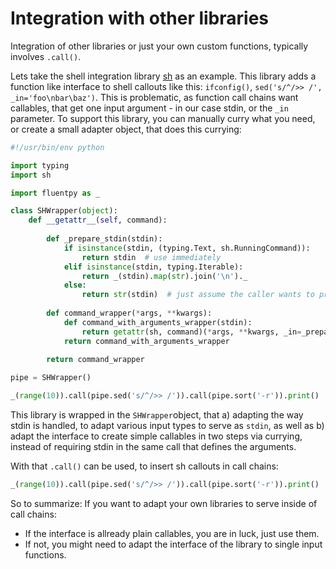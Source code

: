 # Integration with other libraries

Integration of other libraries or just your own custom functions, typically involves `.call()`.

Lets take the shell integration library [sh](https://pypi.org/project/sh/) as an example. This library adds a function like interface to shell callouts like this: `ifconfig()`, `sed('s/^/>> /', _in='foo\nbar\baz')`. This is problematic, as function call chains want callables, that get one input argument - in our case stdin, or the `_in` parameter. To support this library, you can manually curry what you need, or create a small adapter object, that does this currying:

```python
#!/usr/bin/env python

import typing
import sh

import fluentpy as _

class SHWrapper(object):
    def __getattr__(self, command):
        
        def _prepare_stdin(stdin):
            if isinstance(stdin, (typing.Text, sh.RunningCommand)):
                return stdin  # use immediately
            elif isinstance(stdin, typing.Iterable):
                return _(stdin).map(str).join('\n')._
            else:
                return str(stdin)  # just assume the caller wants to process it as string
        
        def command_wrapper(*args, **kwargs):
            def command_with_arguments_wrapper(stdin):
                return getattr(sh, command)(*args, **kwargs, _in=_prepare_stdin(stdin))
            return command_with_arguments_wrapper
        
        return command_wrapper

pipe = SHWrapper()

_(range(10)).call(pipe.sed('s/^/>> /')).call(pipe.sort('-r')).print()
```

This library is wrapped in the `SHWrapper`object, that a) adapting the way stdin is handled, to adapt various input types to serve as `stdin`, as well as b) adapt the interface to create simple callables in two steps via currying, instead of requiring stdin in the same call that defines the arguments.

With that `.call()` can be used, to insert sh callouts in call chains:

```python
_(range(10)).call(pipe.sed('s/^/>> /')).call(pipe.sort('-r')).print()
```

So to summarize: If you want to adapt your own libraries to serve inside of call chains:

* If the interface is allready plain callables, you are in luck, just use them.
* If not, you might need to adapt the interface of the library to single input functions.
